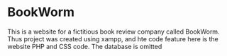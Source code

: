 # BookWorm
This is a website for a fictitious book review company called BookWorm.
Thus project was created using xampp, and hte code feature here is the website PHP and CSS code.
The database is omitted
